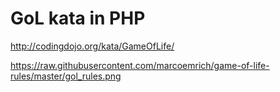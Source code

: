 # GoL kata in PHP

http://codingdojo.org/kata/GameOfLife/

https://raw.githubusercontent.com/marcoemrich/game-of-life-rules/master/gol_rules.png
